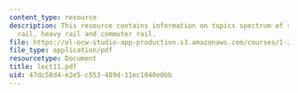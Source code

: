 ```yaml
---
content_type: resource
description: This resource contains information on topics spectrum of services, light
  rail, heavy rail and commuter rail.
file: https://ol-ocw-studio-app-production.s3.amazonaws.com/courses/1-201j-introduction-to-transportation-systems-fall-2006/47dc58d4e2e5c553489d11ec1040e0bb_lect11.pdf
file_type: application/pdf
resourcetype: Document
title: lect11.pdf
uid: 47dc58d4-e2e5-c553-489d-11ec1040e0bb
---
```

